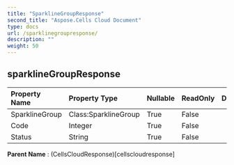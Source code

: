 ```yaml
---
title: "SparklineGroupResponse"
second_title: "Aspose.Cells Cloud Document"
type: docs
url: /sparklinegroupresponse/
description: ""
weight: 50
---
```


## **sparklineGroupResponse**

 

| Property Name | Property Type | Nullable |  ReadOnly | DefaultValue | Description | 
| :- | :- | :- |:- |  :- | :- |
| SparklineGroup | Class:SparklineGroup | True |  False |  |  |  
| Code | Integer | True |  False |  |  |  
| Status | String | True |  False |  |  |  

**Parent Name** : (CellsCloudResponse)[cellscloudresponse]

